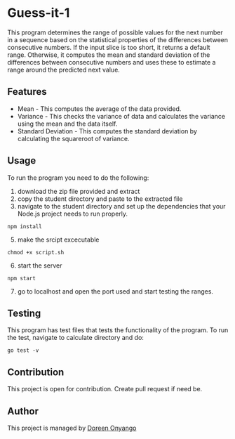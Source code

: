 # Guess-it-1
 This program determines the range of possible values for the next number in a sequence based on the statistical properties of the differences between consecutive numbers. If the input slice is too short, it returns a default range. Otherwise, it computes the mean and standard deviation of the differences between consecutive numbers and uses these to estimate a range around the predicted next value.

## Features
- Mean - This computes the average of the data provided.
- Variance - This checks the variance of data and calculates the variance using the mean and the data itself.
- Standard Deviation - This computes the standard deviation by calculating the squareroot of variance.

## Usage
To run the program you need to do the following:
1. download the zip file provided and extract
2. copy the student directory and paste to the extracted file 
3. navigate to the student directory and  set up the dependencies that your Node.js project needs to run properly.
```
npm install
```
5. make the srcipt excecutable 
``` 
chmod +x script.sh
```
6. start the server 
```
npm start
```
7. go to localhost and open the port used and start testing the ranges.

## Testing
This program has test files that tests the functionality of the program. To run the test, navigate to calculate directory and do:
```
go test -v
```
## Contribution
This project is open for contribution. Create pull request if need be.

## Author
This project is managed by [Doreen Onyango](https://learn.zone01kisumu.ke/git/doonyango)



 


